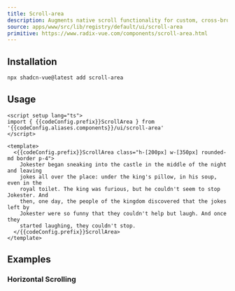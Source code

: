 ```yaml
---
title: Scroll-area
description: Augments native scroll functionality for custom, cross-browser styling.
source: apps/www/src/lib/registry/default/ui/scroll-area 
primitive: https://www.radix-vue.com/components/scroll-area.html
---
```


<script setup>
import { useConfigStore } from '@/stores/config'

const { codeConfig } = useConfigStore()
</script>


<ComponentPreview name="ScrollAreaDemo" /> 

## Installation


```bash
npx shadcn-vue@latest add scroll-area
```
## Usage

```vue-vue
<script setup lang="ts">
import { {{codeConfig.prefix}}ScrollArea } from '{{codeConfig.aliases.components}}/ui/scroll-area'
</script>

<template>
  <{{codeConfig.prefix}}ScrollArea class="h-[200px] w-[350px] rounded-md border p-4">
    Jokester began sneaking into the castle in the middle of the night and leaving
    jokes all over the place: under the king's pillow, in his soup, even in the
    royal toilet. The king was furious, but he couldn't seem to stop Jokester. And
    then, one day, the people of the kingdom discovered that the jokes left by
    Jokester were so funny that they couldn't help but laugh. And once they
    started laughing, they couldn't stop.
  </{{codeConfig.prefix}}ScrollArea>
</template>
```

## Examples

### Horizontal Scrolling

<ComponentPreview name="ScrollAreaHorizontalDemo" />

